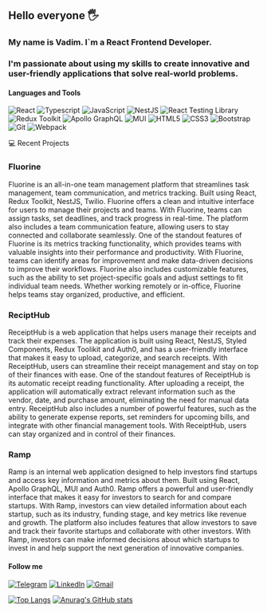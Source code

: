 ## Hello everyone 🖐

### My name is Vadim. I`m a React Frontend Developer. 
### I'm passionate about using my skills to create innovative and user-friendly applications that solve real-world problems.

#### Languages and Tools
![React](https://img.shields.io/badge/React-000000?style=for-the-badge&logo=React)
![Typescript](https://img.shields.io/badge/Typescript-000000?style=for-the-badge&logo=Typescript)
![JavaScript](https://img.shields.io/badge/Javascript-000000?style=for-the-badge&logo=JavaScript)
![NestJS](https://img.shields.io/badge/NestJS-000000?style=for-the-badge&logo=NestJS)
![React Testing Library](https://img.shields.io/badge/RTL-000000?style=for-the-badge&logo=Jest)
![Redux Toolkit](https://img.shields.io/badge/MUI-000000?style=for-the-badge&logo=MUI)
![Apollo GraphQL](https://img.shields.io/badge/ApolloGraphQL-000000?style=for-the-badge&logo=GraphQl)
![MUI](https://img.shields.io/badge/MUI-000000?style=for-the-badge&logo=MUI)
![HTML5](https://img.shields.io/badge/HTML5-000000?style=for-the-badge&logo=HTML5)
![CSS3](https://img.shields.io/badge/CSS3-000000?style=for-the-badge&logo=CSS3)
![Bootstrap](https://img.shields.io/badge/Bootstrap-000000?style=for-the-badge&logo=Bootstrap)
![Git](https://img.shields.io/badge/GIT-000000?style=for-the-badge&logo=GIT)
![Webpack](https://img.shields.io/badge/Webpack-000000?style=for-the-badge&logo=WEBPACK)

💻 Recent Projects
### Fluorine
Fluorine is an all-in-one team management platform that streamlines task management, team communication, and metrics tracking. Built using React, Redux Toolkit, NestJS, Twilio. Fluorine offers a clean and intuitive interface for users to manage their projects and teams. With Fluorine, teams can assign tasks, set deadlines, and track progress in real-time. The platform also includes a team communication feature, allowing users to stay connected and collaborate seamlessly. One of the standout features of Fluorine is its metrics tracking functionality, which provides teams with valuable insights into their performance and productivity. With Fluorine, teams can identify areas for improvement and make data-driven decisions to improve their workflows. Fluorine also includes customizable features, such as the ability to set project-specific goals and adjust settings to fit individual team needs. Whether working remotely or in-office, Fluorine helps teams stay organized, productive, and efficient.
### ReciptHub
ReceiptHub is a web application that helps users manage their receipts and track their expenses. The application is built using React, NestJS, Styled Components, Redux Toolikit and Auth0, and has a user-friendly interface that makes it easy to upload, categorize, and search receipts. With ReceiptHub, users can streamline their receipt management and stay on top of their finances with ease. One of the standout features of ReceiptHub is its automatic receipt reading functionality. After uploading a receipt, the application will automatically extract relevant information such as the vendor, date, and purchase amount, eliminating the need for manual data entry. ReceiptHub also includes a number of powerful features, such as the ability to generate expense reports, set reminders for upcoming bills, and integrate with other financial management tools. With ReceiptHub, users can stay organized and in control of their finances.
### Ramp
Ramp is an internal web application designed to help investors find startups and access key information and metrics about them. Built using React, Apollo GraphQL, MUI and Auth0. Ramp offers a powerful and user-friendly interface that makes it easy for investors to search for and compare startups. With Ramp, investors can view detailed information about each startup, such as its industry, funding stage, and key metrics like revenue and growth. The platform also includes features that allow investors to save and track their favorite startups and collaborate with other investors. With Ramp, investors can make informed decisions about which startups to invest in and help support the next generation of innovative companies.



#### Follow me
[![Telegram](https://img.shields.io/badge/-Telegram-090909?style=for-the-badge&logo=telegram&logoColor=27A0D9)](https://t.me/Va_dim_Diachenko)
[![LinkedIn](https://img.shields.io/badge/-LinkedIn-090909?style=for-the-badge&logo=linkedin&logoColor=007BB6)](https://www.linkedin.com/in/vadimdiachenko/)
[![Gmail](https://img.shields.io/badge/-Gmail-090909?style=for-the-badge&logo=gmail&logoColor=007BB6)](mailto:vadimka.dyachenko@gmail.com)

[![Top Langs](https://github-readme-stats.vercel.app/api/top-langs/?username=diachenkovadim)](https://github.com/anuraghazra/github-readme-stats)
[![Anurag's GitHub stats](https://github-readme-stats.vercel.app/api?username=diachenkovadim&show_icons=true&hide=stars)](https://github.com/anuraghazra/github-readme-stats)

